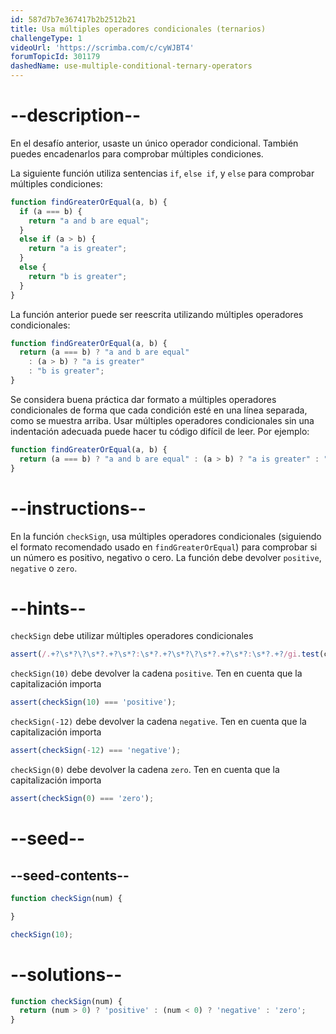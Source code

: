 ```yaml
---
id: 587d7b7e367417b2b2512b21
title: Usa múltiples operadores condicionales (ternarios)
challengeType: 1
videoUrl: 'https://scrimba.com/c/cyWJBT4'
forumTopicId: 301179
dashedName: use-multiple-conditional-ternary-operators
---
```


# --description--

En el desafío anterior, usaste un único operador condicional. También puedes encadenarlos para comprobar múltiples condiciones.

La siguiente función utiliza sentencias `if`, `else if`, y `else` para comprobar múltiples condiciones:

```js
function findGreaterOrEqual(a, b) {
  if (a === b) {
    return "a and b are equal";
  }
  else if (a > b) {
    return "a is greater";
  }
  else {
    return "b is greater";
  }
}
```

La función anterior puede ser reescrita utilizando múltiples operadores condicionales:

```js
function findGreaterOrEqual(a, b) {
  return (a === b) ? "a and b are equal" 
    : (a > b) ? "a is greater" 
    : "b is greater";
}
```

Se considera buena práctica dar formato a múltiples operadores condicionales de forma que cada condición esté en una línea separada, como se muestra arriba. Usar múltiples operadores condicionales sin una indentación adecuada puede hacer tu código difícil de leer. Por ejemplo:

```js
function findGreaterOrEqual(a, b) {
  return (a === b) ? "a and b are equal" : (a > b) ? "a is greater" : "b is greater";
}
```

# --instructions--

En la función `checkSign`, usa múltiples operadores condicionales (siguiendo el formato recomendado usado en `findGreaterOrEqual`) para comprobar si un número es positivo, negativo o cero. La función debe devolver `positive`, `negative` o `zero`.

# --hints--

`checkSign` debe utilizar múltiples operadores condicionales

```js
assert(/.+?\s*?\?\s*?.+?\s*?:\s*?.+?\s*?\?\s*?.+?\s*?:\s*?.+?/gi.test(code));
```

`checkSign(10)` debe devolver la cadena `positive`. Ten en cuenta que la capitalización importa

```js
assert(checkSign(10) === 'positive');
```

`checkSign(-12)` debe devolver la cadena `negative`. Ten en cuenta que la capitalización importa

```js
assert(checkSign(-12) === 'negative');
```

`checkSign(0)` debe devolver la cadena `zero`. Ten en cuenta que la capitalización importa

```js
assert(checkSign(0) === 'zero');
```

# --seed--

## --seed-contents--

```js
function checkSign(num) {

}

checkSign(10);
```

# --solutions--

```js
function checkSign(num) {
  return (num > 0) ? 'positive' : (num < 0) ? 'negative' : 'zero';
}
```
